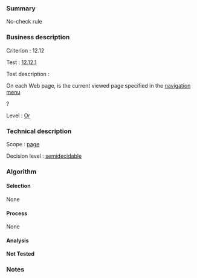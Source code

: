 ### Summary

No-check rule

### Business description

Criterion : 12.12

Test : [12.12.1](http://www.accessiweb.org/index.php/accessiweb-22-english-version.html#test-12-12-1)

Test description :

On each Web page, is the current viewed page specified in the
[navigation
menu](http://www.braillenet.org/accessibilite/referentiel-aw21-en/glossaire.php#mMenuNav)

?

Level : [Or](/en/category/rules-design/accessiweb-11/level/or)

### Technical description

Scope : [page](/en/category/rules-design/accessiweb-11/scope/page)

Decision level :
[semidecidable](/en/category/rules-design/accessiweb-11/decision-level/semidecidable)

### Algorithm

#### Selection

None

#### Process

None

#### Analysis

**Not Tested**

### Notes


